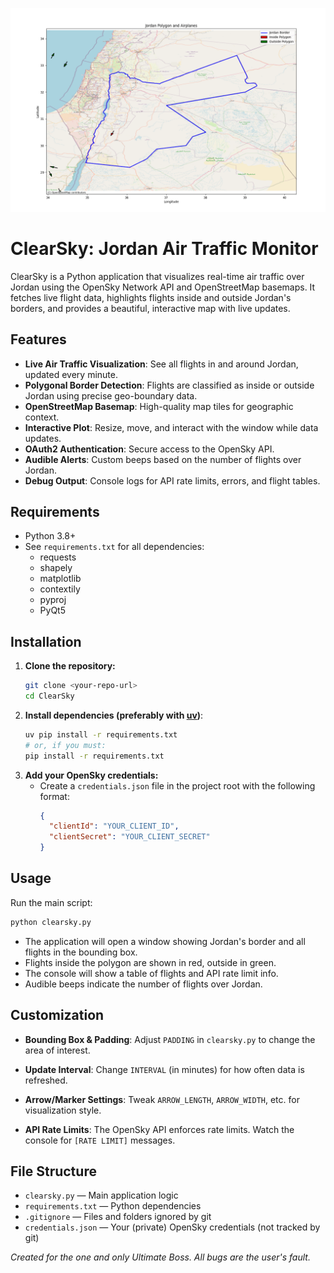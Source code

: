 ![Map Example](map.png)

# ClearSky: Jordan Air Traffic Monitor

ClearSky is a Python application that visualizes real-time air traffic over Jordan using the OpenSky Network API and OpenStreetMap basemaps. It fetches live flight data, highlights flights inside and outside Jordan's borders, and provides a beautiful, interactive map with live updates.

## Features
- **Live Air Traffic Visualization**: See all flights in and around Jordan, updated every minute.
- **Polygonal Border Detection**: Flights are classified as inside or outside Jordan using precise geo-boundary data.
- **OpenStreetMap Basemap**: High-quality map tiles for geographic context.
- **Interactive Plot**: Resize, move, and interact with the window while data updates.
- **OAuth2 Authentication**: Secure access to the OpenSky API.
- **Audible Alerts**: Custom beeps based on the number of flights over Jordan.
- **Debug Output**: Console logs for API rate limits, errors, and flight tables.

## Requirements
- Python 3.8+
- See `requirements.txt` for all dependencies:
  - requests
  - shapely
  - matplotlib
  - contextily
  - pyproj
  - PyQt5

## Installation
1. **Clone the repository:**
   ```bash
   git clone <your-repo-url>
   cd ClearSky
   ```
2. **Install dependencies (preferably with [uv](https://github.com/astral-sh/uv))**:
   ```bash
   uv pip install -r requirements.txt
   # or, if you must:
   pip install -r requirements.txt
   ```
3. **Add your OpenSky credentials:**
   - Create a `credentials.json` file in the project root with the following format:
     ```json
     {
       "clientId": "YOUR_CLIENT_ID",
       "clientSecret": "YOUR_CLIENT_SECRET"
     }
     ```

## Usage
Run the main script:
```bash
python clearsky.py
```
- The application will open a window showing Jordan's border and all flights in the bounding box.
- Flights inside the polygon are shown in red, outside in green.
- The console will show a table of flights and API rate limit info.
- Audible beeps indicate the number of flights over Jordan.

## Customization
- **Bounding Box & Padding**: Adjust `PADDING` in `clearsky.py` to change the area of interest.
- **Update Interval**: Change `INTERVAL` (in minutes) for how often data is refreshed.
- **Arrow/Marker Settings**: Tweak `ARROW_LENGTH`, `ARROW_WIDTH`, etc. for visualization style.

- **API Rate Limits**: The OpenSky API enforces rate limits. Watch the console for `[RATE LIMIT]` messages.

## File Structure
- `clearsky.py` — Main application logic
- `requirements.txt` — Python dependencies
- `.gitignore` — Files and folders ignored by git
- `credentials.json` — Your (private) OpenSky credentials (not tracked by git)


*Created for the one and only Ultimate Boss. All bugs are the user's fault.*
